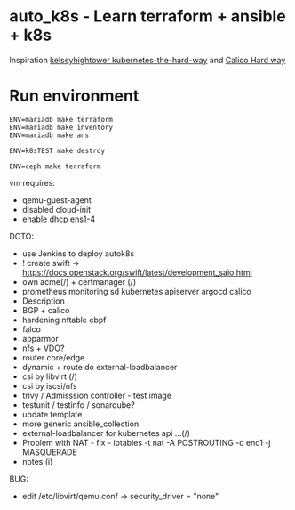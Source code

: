 # auto_k8s - Learn terraform + ansible + k8s
Inspiration <a rel="license" href="https://github.com/kelseyhightower/kubernetes-the-hard-way">kelseyhightower kubernetes-the-hard-way</a> and  <a rel="license" href="https://docs.tigera.io/calico/latest/getting-started/kubernetes/hardway/">Calico Hard way</a>


# Run environment
```
ENV=mariadb make terraform
ENV=mariadb make inventory
ENV=mariadb make ans

ENV=k8sTEST make destroy

ENV=ceph make terraform
```

vm requires:
 * qemu-guest-agent
 * disabled cloud-init
 * enable dhcp ens1-4

DOTO:
* use Jenkins to deploy autok8s
* ! create swift -> https://docs.openstack.org/swift/latest/development_saio.html
* own acme(/) + certmanager (/)
* prometheus monitoring sd kubernetes apiserver argocd calico
* Description
* BGP + calico
* hardening nftable ebpf
* falco
* apparmor
* nfs + VDO?
* router core/edge
* dynamic + route do external-loadbalancer
* csi by libvirt (/)
* csi by iscsi/nfs
* trivy / Admisssion controller - test image
* testunit / testinfo / sonarqube?
* update template
* more generic ansible_collection
* external-loadbalancer for kubernetes api ...(/)
* Problem with NAT - fix - iptables -t nat -A POSTROUTING  -o eno1 -j MASQUERADE
* notes (i)

BUG:
* edit /etc/libvirt/qemu.conf -> security_driver = "none"
